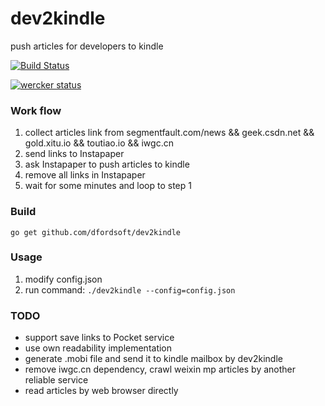 # dev2kindle
push articles for developers to kindle

[![Build Status](https://secure.travis-ci.org/dfordsoft/dev2kindle.png)](https://travis-ci.org/dfordsoft/dev2kindle)

[![wercker status](https://app.wercker.com/status/31fae381bdb878554582296f8c6f14b1/m/master "wercker status")](https://app.wercker.com/project/byKey/31fae381bdb878554582296f8c6f14b1)

### Work flow
1. collect articles link from segmentfault.com/news && geek.csdn.net && gold.xitu.io && toutiao.io && iwgc.cn
2. send links to Instapaper
3. ask Instapaper to push articles to kindle
4. remove all links in Instapaper
5. wait for some minutes and loop to step 1

### Build
`go get github.com/dfordsoft/dev2kindle`

### Usage
1. modify config.json
2. run command: `./dev2kindle --config=config.json`

### TODO
- support save links to Pocket service
- use own readability implementation
- generate .mobi file and send it to kindle mailbox by dev2kindle
- remove iwgc.cn dependency, crawl weixin mp articles by another reliable service
- read articles by web browser directly 